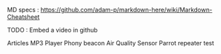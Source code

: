 MD specs :
	https://github.com/adam-p/markdown-here/wiki/Markdown-Cheatsheet

TODO :
	Embed a video in github

Articles
	MP3 Player Phony beacon
	Air Quality Sensor
	Parrot repeater test
